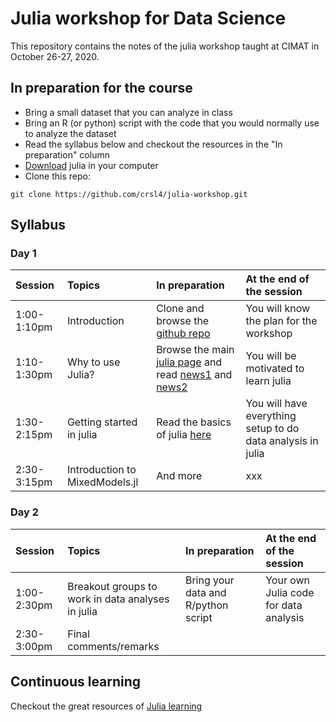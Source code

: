 # Julia workshop for Data Science

This repository contains the notes of the julia workshop taught at CIMAT in October 26-27, 2020.


## In preparation for the course
- Bring a small dataset that you can analyze in class
- Bring an R (or python) script with the code that you would normally use to analyze the dataset
- Read the syllabus below and checkout the resources in the "In preparation" column
- [Download](https://julialang.org/) julia in your computer
- Clone this repo:
```shell
git clone https://github.com/crsl4/julia-workshop.git
```

## Syllabus

### Day 1

| Session     | Topics | In preparation     | At the end of the session |
| :---        |    :---  |  :--- | :--- |
| 1:00-1:10pm | Introduction  | Clone and browse the [github repo](https://github.com/crsl4/julia-workshop.git)      | You will know the plan for the workshop |
| 1:10-1:30pm | Why to use Julia? | Browse the main [julia page](https://julialang.org/) and read [news1](https://www.zdnet.com/article/programming-language-julia-version-1-5-is-out-lots-of-new-features-better-performance/) and [news2](https://www.zdnet.com/article/programming-languages-julia-touts-its-speed-edge-over-python-and-r/)  | You will be motivated to learn julia |
| 1:30-2:15pm | Getting started in julia | Read the basics of julia [here](https://learnxinyminutes.com/docs/julia/) | You will have everything setup to do data analysis in julia |
| 2:30-3:15pm | Introduction to MixedModels.jl | And more      | xxx |



### Day 2

| Session     | Topics | In preparation     | At the end of the session |
| :---        |    :---  |  :--- | :--- |
| 1:00-2:30pm | Breakout groups to work in data analyses in julia | Bring your data and R/python script | Your own Julia code for data analysis |
| 2:30-3:00pm | Final comments/remarks  |      |   |


## Continuous learning

Checkout the great resources of [Julia learning](https://julialang.org/learning/)